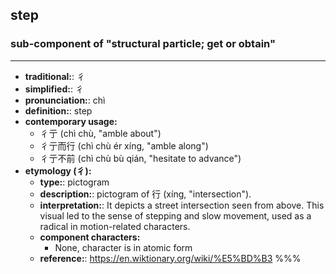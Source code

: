 ## step
### sub-component of "structural particle; get or obtain"
---
- **traditional:**: 彳
- **simplified:**: 彳
- **pronunciation:**: chì
- **definition:**: step
- **contemporary usage:**
  - 彳亍 (chì chù, "amble about")
  - 彳亍而行 (chì chù ér xíng, "amble along")
  - 彳亍不前 (chì chù bù qián, "hesitate to advance")
- **etymology (彳):**
  - **type:**: pictogram
  - **description:**: pictogram of 行 (xíng, "intersection").
  - **interpretation:**: It depicts a street intersection seen from above. This visual led to the sense of stepping and slow movement, used as a radical in motion-related characters.
  - **component characters:**
    - None, character is in atomic form
  - **reference:**: https://en.wiktionary.org/wiki/%E5%BD%B3
%%%
